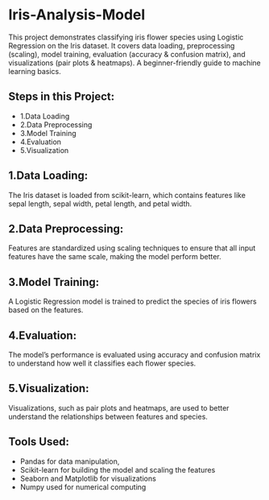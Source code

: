 
 # Iris-Analysis-Model

This project demonstrates classifying iris flower species using Logistic Regression on the Iris dataset. It covers data loading, preprocessing (scaling), model training, evaluation (accuracy &amp; confusion matrix), and visualizations (pair plots &amp; heatmaps). A beginner-friendly guide to machine learning basics.


## Steps in this Project:
- 1.Data Loading
- 2.Data Preprocessing
- 3.Model Training
- 4.Evaluation
- 5.Visualization

## 1.Data Loading:
The Iris dataset is loaded from scikit-learn, which contains features like sepal length, sepal width, petal length, and petal width.
## 2.Data Preprocessing:
Features are standardized using scaling techniques to ensure that all input features have the same scale, making the model perform better.
## 3.Model Training:
A Logistic Regression model is trained to predict the species of iris flowers based on the features.
## 4.Evaluation:
The model’s performance is evaluated using accuracy and confusion matrix to understand how well it classifies each flower species.
## 5.Visualization:
Visualizations, such as pair plots and heatmaps, are used to better understand the relationships between features and species.
## Tools Used:
- Pandas for data manipulation,
- Scikit-learn for building the model and scaling the features
- Seaborn and Matplotlib for visualizations
- Numpy used for numerical computing


